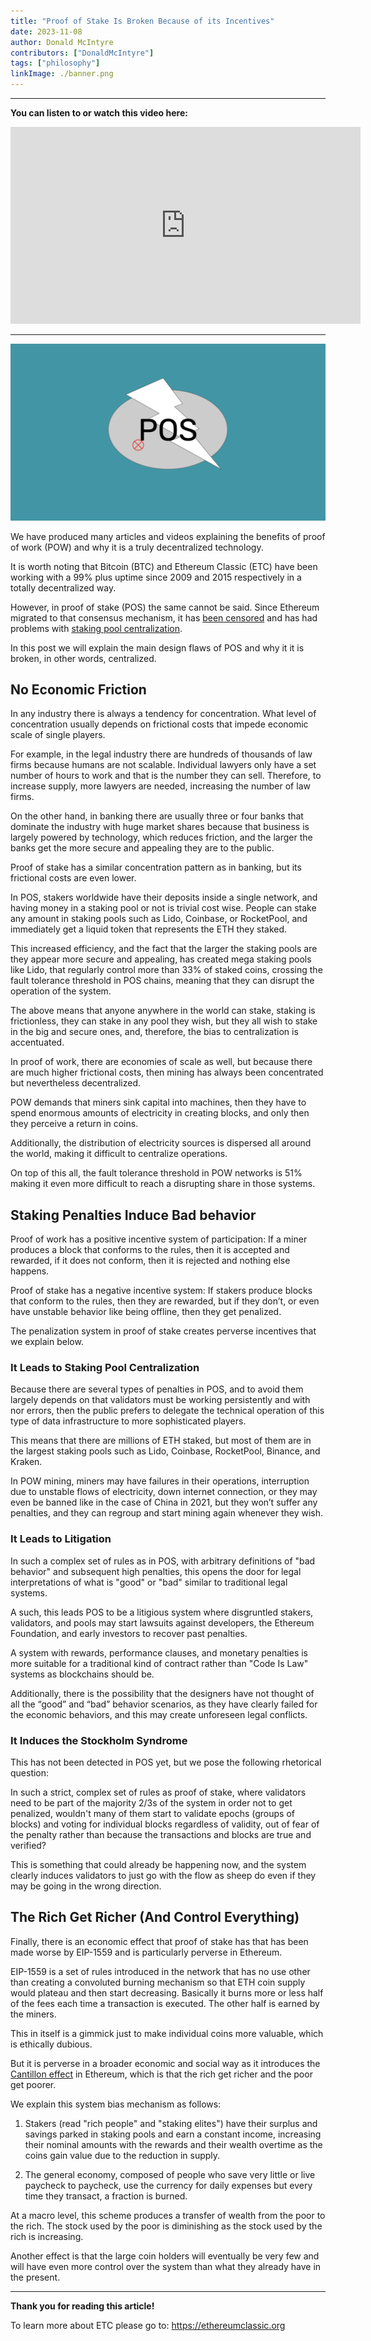 ```yaml
---
title: "Proof of Stake Is Broken Because of its Incentives"
date: 2023-11-08
author: Donald McIntyre
contributors: ["DonaldMcIntyre"]
tags: ["philosophy"]
linkImage: ./banner.png
---
```


---
**You can listen to or watch this video here:**

<iframe width="560" height="315" src="https://www.youtube.com/embed/wyZUxolbTuY?si=MyGPxtTk8UyNvRwP" title="YouTube video player" frameborder="0" allow="accelerometer; autoplay; clipboard-write; encrypted-media; gyroscope; picture-in-picture; web-share" allowfullscreen></iframe>

---

![](./banner.png)

We have produced many articles and videos explaining the benefits of proof of work (POW) and why it is a truly decentralized technology.

It is worth noting that Bitcoin (BTC) and Ethereum Classic (ETC) have been working with a 99% plus uptime since 2009 and 2015 respectively in a totally decentralized way.

However, in proof of stake (POS) the same cannot be said. Since Ethereum migrated to that consensus mechanism, it has [been censored](https://www.coindesk.com/tech/2022/10/14/censored-ethereum-blocks-hit-the-51-threshold-over-the-past-24-hours) and has had problems with [staking pool centralization](https://www.coindesk.com/consensus-magazine/2023/09/29/opposing-centralization-in-ethereum-staking).

In this post we will explain the main design flaws of POS and why it it is broken, in other words, centralized.

## No Economic Friction

In any industry there is always a tendency for concentration. What level of concentration usually depends on frictional costs that impede economic scale of single players.

For example, in the legal industry there are hundreds of thousands of law firms because humans are not scalable. Individual lawyers only have a set number of hours to work and that is the number they can sell. Therefore, to increase supply, more lawyers are needed, increasing the number of law firms.

On the other hand, in banking there are usually three or four banks that dominate the industry with huge market shares because that business is largely powered by technology, which reduces friction, and the larger the banks get the more secure and appealing they are to the public.

Proof of stake has a similar concentration pattern as in banking, but its frictional costs are even lower.

In POS, stakers worldwide have their deposits inside a single network, and having money in a staking pool or not is trivial cost wise. People can stake any amount in staking pools such as Lido, Coinbase, or RocketPool, and immediately get a liquid token that represents the ETH they staked. 

This increased efficiency, and the fact that the larger the staking pools are they appear more secure and appealing, has created mega staking pools like Lido, that regularly control more than 33% of staked coins, crossing the fault tolerance threshold in POS chains, meaning that they can disrupt the operation of the system.

The above means that anyone anywhere in the world can stake, staking is frictionless, they can stake in any pool they wish, but they all wish to stake in the big and secure ones, and, therefore, the bias to centralization is accentuated.

In proof of work, there are economies of scale as well, but because there are much higher frictional costs, then mining has always been concentrated but nevertheless decentralized.

POW demands that miners sink capital into machines, then they have to spend enormous amounts of electricity in creating blocks, and only then they perceive a return in coins.

Additionally, the distribution of electricity sources is dispersed all around the world, making it difficult to centralize operations.

On top of this all, the fault tolerance threshold in POW networks is 51% making it even more difficult to reach a disrupting share in those systems.

## Staking Penalties Induce Bad behavior

Proof of work has a positive incentive system of participation: If a miner produces a block that conforms to the rules, then it is accepted and rewarded, if it does not conform, then it is rejected and nothing else happens.

Proof of stake has a negative incentive system: If stakers produce blocks that conform to the rules, then they are rewarded, but if they don’t, or even have unstable behavior like being offline, then they get penalized.

The penalization system in proof of stake creates perverse incentives that we explain below.

### It Leads to Staking Pool Centralization

Because there are several types of penalties in POS, and to avoid them largely depends on that validators must be working persistently and with nor errors, then the public prefers to delegate the technical operation of this type of data infrastructure to more sophisticated players.

This means that there are millions of ETH staked, but most of them are in the largest staking pools such as Lido, Coinbase, RocketPool, Binance, and Kraken.

In POW mining, miners may have failures in their operations, interruption due to unstable flows of electricity, down internet connection, or they may even be banned like in the case of China in 2021, but they won’t suffer any penalties, and they can regroup and start mining again whenever they wish.

### It Leads to Litigation

In such a complex set of rules as in POS, with arbitrary definitions of "bad behavior" and subsequent high penalties, this opens the door for legal interpretations of what is "good" or "bad" similar to traditional legal systems.

A such, this leads POS to be a litigious system where disgruntled stakers, validators, and pools may start lawsuits against developers, the Ethereum Foundation, and early investors to recover past penalties. 

A system with rewards, performance clauses, and monetary penalties is more suitable for a traditional kind of contract rather than "Code Is Law" systems as blockchains should be. 

Additionally, there is the possibility that the designers have not thought of all the “good” and “bad” behavior scenarios, as they have clearly failed for the economic behaviors, and this may create unforeseen legal conflicts.

### It Induces the Stockholm Syndrome

This has not been detected in POS yet, but we pose the following rhetorical question:

In such a strict, complex set of rules as proof of stake, where validators need to be part of the majority 2/3s of the system in order not to get penalized, wouldn't many of them start to validate epochs (groups of blocks) and voting for individual blocks regardless of validity, out of fear of the penalty rather than because the transactions and blocks are true and verified?

This is something that could already be happening now, and the system clearly induces validators to just go with the flow as sheep do even if they may be going in the wrong direction.

## The Rich Get Richer (And Control Everything)

Finally, there is an economic effect that proof of stake has that has been made worse by EIP-1559 and is particularly perverse in Ethereum. 

EIP-1559 is a set of rules introduced in the network that has no use other than creating a convoluted burning mechanism so that ETH coin supply would plateau and then start decreasing. Basically it burns more or less half of the fees each time a transaction is executed. The other half is earned by the miners.

This in itself is a gimmick just to make individual coins more valuable, which is ethically dubious.

But it is perverse in a broader economic and social way as it introduces the [Cantillon effect](https://en.wikipedia.org/wiki/Richard_Cantillon) in Ethereum, which is that the rich get richer and the poor get poorer.

We explain this system bias mechanism as follows:

1. Stakers (read "rich people" and "staking elites") have their surplus and savings parked in staking pools and earn a constant income, increasing their nominal amounts with the rewards and their wealth overtime as the coins gain value due to the reduction in supply.

2. The general economy, composed of people who save very little or live paycheck to paycheck, use the currency for daily expenses but every time they transact, a fraction is burned.

At a macro level, this scheme produces a transfer of wealth from the poor to the rich. The stock used by the poor is diminishing as the stock used by the rich is increasing. 

Another effect is that the large coin holders will eventually be very few and will have even more control over the system than what they already have in the present.

---

**Thank you for reading this article!**

To learn more about ETC please go to: https://ethereumclassic.org
